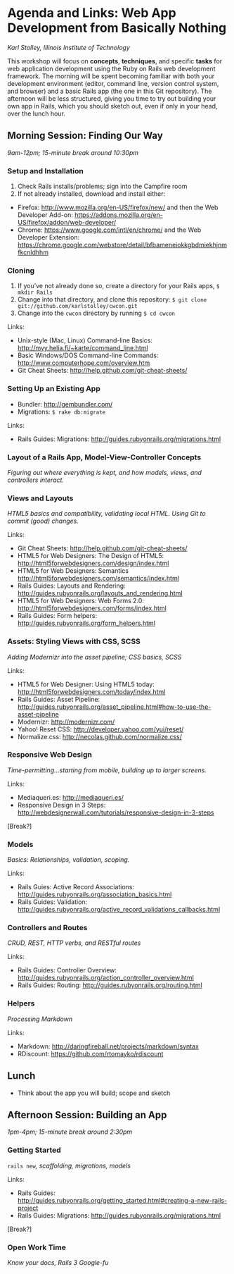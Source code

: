 # Agenda and Links: Web App Development from Basically Nothing
*Karl Stolley, Illinois Institute of Technology*

This workshop will focus on **concepts**, **techniques**, and specific **tasks** for web application
development using the Ruby on Rails web development framework. The morning will be spent becoming
familiar with both your development environment (editor, command line, version control system, and
browser) and a basic Rails app (the one in this Git repository). The afternoon will be less
structured, giving you time to try out building your own app in Rails, which you should sketch
out, even if only in your head, over the lunch hour.

## Morning Session: Finding Our Way
*9am-12pm; 15-minute break around 10:30pm*

### Setup and Installation
1. Check Rails installs/problems; sign into the Campfire room
2. If not already installed, download and install either:
  * Firefox: http://www.mozilla.org/en-US/firefox/new/ and then the Web Developer Add-on: https://addons.mozilla.org/en-US/firefox/addon/web-developer/
  * Chrome: https://www.google.com/intl/en/chrome/ and the Web Developer Extension: https://chrome.google.com/webstore/detail/bfbameneiokkgbdmiekhjnmfkcnldhhm

### Cloning
1. If you’ve not already done so, create a directory for your Rails apps, `$ mkdir Rails`
2. Change into that directory, and clone this repository: `$ git clone git://github.com/karlstolley/cwcon.git`
3. Change into the `cwcon` directory by running `$ cd cwcon`

Links:
* Unix-style (Mac, Linux) Command-line Basics: http://myy.helia.fi/~karte/command_line.html
* Basic Windows/DOS Command-line Commands: http://www.computerhope.com/overview.htm
* Git Cheat Sheets: http://help.github.com/git-cheat-sheets/

### Setting Up an Existing App
* Bundler: http://gembundler.com/
* Migrations: `$ rake db:migrate`

Links:
* Rails Guides: Migrations: http://guides.rubyonrails.org/migrations.html

### Layout of a Rails App, Model-View-Controller Concepts
*Figuring out where everything is kept, and how models, views, and controllers interact.*

### Views and Layouts
*HTML5 basics and compatibility, validating local HTML. Using Git to commit (good) changes.*

Links:
* Git Cheat Sheets: http://help.github.com/git-cheat-sheets/
* HTML5 for Web Designers: The Design of HTML5: http://html5forwebdesigners.com/design/index.html
* HTML5 for Web Designers: Semantics http://html5forwebdesigners.com/semantics/index.html
* Rails Guides: Layouts and Rendering: <http://guides.rubyonrails.org/layouts_and_rendering.html>
* HTML5 for Web Designers: Web Forms 2.0: http://html5forwebdesigners.com/forms/index.html
* Rails Guides: Form helpers: http://guides.rubyonrails.org/form_helpers.html

### Assets: Styling Views with CSS, SCSS
*Adding Modernizr into the asset pipeline; CSS basics, SCSS*

Links:
* HTML5 for Web Designer: Using HTML5 today: http://html5forwebdesigners.com/today/index.html
* Rails Guides: Asset Pipeline: <http://guides.rubyonrails.org/asset_pipeline.html#how-to-use-the-asset-pipeline>
* Modernizr: http://modernizr.com/
* Yahoo! Reset CSS: http://developer.yahoo.com/yui/reset/
* Normalize.css: http://necolas.github.com/normalize.css/

### Responsive Web Design
*Time-permitting...starting from mobile, building up to larger screens.*

Links:
* Mediaqueri.es: http://mediaqueri.es/
* Responsive Design in 3 Steps: http://webdesignerwall.com/tutorials/responsive-design-in-3-steps

[Break?]

### Models
*Basics: Relationships, validation, scoping.*

Links:
* Rails Guies: Active Record Associations: <http://guides.rubyonrails.org/association_basics.html>
* Rails Guides: Validation: <http://guides.rubyonrails.org/active_record_validations_callbacks.html>

### Controllers and Routes
*CRUD, REST, HTTP verbs, and RESTful routes*

Links:
* Rails Guides: Controller Overview: <http://guides.rubyonrails.org/action_controller_overview.html>
* Rails Guides: Routing: http://guides.rubyonrails.org/routing.html

### Helpers
*Processing Markdown*

Links:
* Markdown: http://daringfireball.net/projects/markdown/syntax
* RDiscount: https://github.com/rtomayko/rdiscount

## Lunch
* Think about the app you will build; scope and sketch

## Afternoon Session: Building an App
*1pm-4pm; 15-minute break around 2:30pm*

### Getting Started
`rails new`*, scaffolding, migrations, models*

Links:
* Rails Guides: http://guides.rubyonrails.org/getting_started.html#creating-a-new-rails-project
* Rails Guides: Migrations: http://guides.rubyonrails.org/migrations.html

[Break?]

### Open Work Time
*Know your docs, Rails 3 Google-fu*
